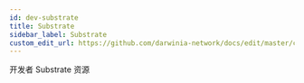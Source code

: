 ```yaml
---
id: dev-substrate
title: Substrate
sidebar_label: Substrate
custom_edit_url: https://github.com/darwinia-network/docs/edit/master/content/zh-CN/dev-substrate.md
---
```


开发者 Substrate 资源